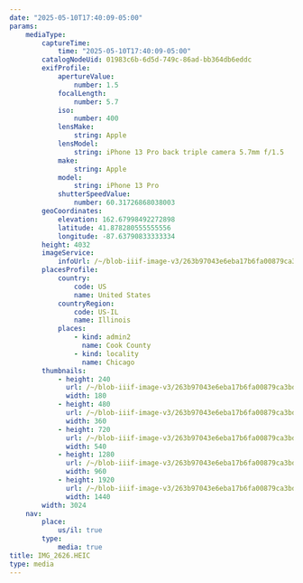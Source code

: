 ```yaml
---
date: "2025-05-10T17:40:09-05:00"
params:
    mediaType:
        captureTime:
            time: "2025-05-10T17:40:09-05:00"
        catalogNodeUid: 01983c6b-6d5d-749c-86ad-bb364db6eddc
        exifProfile:
            apertureValue:
                number: 1.5
            focalLength:
                number: 5.7
            iso:
                number: 400
            lensMake:
                string: Apple
            lensModel:
                string: iPhone 13 Pro back triple camera 5.7mm f/1.5
            make:
                string: Apple
            model:
                string: iPhone 13 Pro
            shutterSpeedValue:
                number: 60.31726868038003
        geoCoordinates:
            elevation: 162.67998492272898
            latitude: 41.878280555555556
            longitude: -87.63790833333334
        height: 4032
        imageService:
            infoUrl: /~/blob-iiif-image-v3/263b97043e6eba17b6fa00879ca3bd2b3be20bdf02de94f465d1d6c91684cd93/info.json
        placesProfile:
            country:
                code: US
                name: United States
            countryRegion:
                code: US-IL
                name: Illinois
            places:
                - kind: admin2
                  name: Cook County
                - kind: locality
                  name: Chicago
        thumbnails:
            - height: 240
              url: /~/blob-iiif-image-v3/263b97043e6eba17b6fa00879ca3bd2b3be20bdf02de94f465d1d6c91684cd93/full/180%2C240/0/default.jpg
              width: 180
            - height: 480
              url: /~/blob-iiif-image-v3/263b97043e6eba17b6fa00879ca3bd2b3be20bdf02de94f465d1d6c91684cd93/full/360%2C480/0/default.jpg
              width: 360
            - height: 720
              url: /~/blob-iiif-image-v3/263b97043e6eba17b6fa00879ca3bd2b3be20bdf02de94f465d1d6c91684cd93/full/540%2C720/0/default.jpg
              width: 540
            - height: 1280
              url: /~/blob-iiif-image-v3/263b97043e6eba17b6fa00879ca3bd2b3be20bdf02de94f465d1d6c91684cd93/full/960%2C1280/0/default.jpg
              width: 960
            - height: 1920
              url: /~/blob-iiif-image-v3/263b97043e6eba17b6fa00879ca3bd2b3be20bdf02de94f465d1d6c91684cd93/full/1440%2C1920/0/default.jpg
              width: 1440
        width: 3024
    nav:
        place:
            us/il: true
        type:
            media: true
title: IMG_2626.HEIC
type: media
---
```

